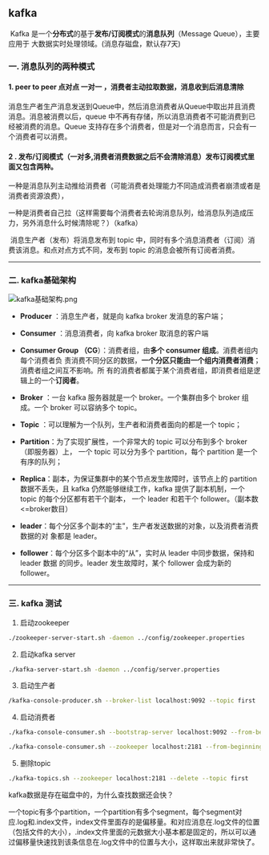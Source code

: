 ## kafka

​	Kafka 是一个**分布式**的基于**发布/订阅模式**的**消息队列**（Message Queue），主要应用于
大数据实时处理领域。(消息存磁盘，默认存7天)

 ### 一. 消息队列的两种模式 

#### 1. peer to peer  点对点 一对一 ，消费者主动拉取数据，消息收到后消息清除	

​		消息生产者生产消息发送到Queue中，然后消息消费者从Queue中取出并且消费消息。消息被消费以后，queue 中不再有存储，所以消息消费者不可能消费到已经被消费的消息。Queue 支持存在多个消费者，但是对一个消息而言，只会有一个消费者可以消费。

#### 2 . 发布/订阅模式（一对多,消费者消费数据之后不会清除消息）发布订阅模式里面又包含两种。

​	一种是消息队列主动推给消费者（可能消费者处理能力不同造成消费者崩溃或者是消费者资源浪费），

​	一种是消费者自己拉（这样需要每个消费者去轮询消息队列，给消息队列造成压力，另外消息什么时候清除呢？）（kafka）

​		消息生产者（发布）将消息发布到 topic 中，同时有多个消息消费者（订阅）消费该消息。和点对点方式不同，发布到 topic 的消息会被所有订阅者消费。							

______

### 二. kafka基础架构

![kafka基础架构.png](https://wx1.sinaimg.cn/large/0072fULUgy1ge97np0igrj311x0ksaf2.jpg)



* **Producer** ：消息生产者，就是向 kafka broker 发消息的客户端；

* **Consumer** ：消息消费者，向 kafka broker 取消息的客户端

* **Consumer Group （CG**）：消费者组，由**多个 consumer 组成**。消费者组内每个消费者负
  责消费不同分区的数据，**一个分区只能由一个组内消费者消费**；消费者组之间互不影响。所
  有的消费者都属于某个消费者组，即消费者组是逻辑上的一个**订阅者**。

* **Broker** ：一台 kafka 服务器就是一个 broker。一个集群由多个 broker 组成。一个 broker
  可以容纳多个 topic。

* **Topic** ：可以理解为一个队列，生产者和消费者面向的都是一个 topic；

* **Partition**：为了实现扩展性，一个非常大的 topic 可以分布到多个 broker（即服务器）上，
  一个 topic 可以分为多个 partition，每个 partition 是一个有序的队列；

* **Replica**：副本，为保证集群中的某个节点发生故障时，该节点上的 partition 数据不丢失，且 kafka 仍然能够继续工作，kafka 提供了副本机制，一个 topic 的每个分区都有若干个副本，
  一个 leader 和若干个 follower。（副本数<=broker数目）

* **leader**：每个分区多个副本的“主”，生产者发送数据的对象，以及消费者消费数据的对
  象都是 leader。

* **follower**：每个分区多个副本中的“从”，实时从 leader 中同步数据，保持和 leader 数据
  的同步。leader 发生故障时，某个 follower 会成为新的 follower。

------

### 三. kafka 测试

1. 启动zookeeper

```bash
./zookeeper-server-start.sh -daemon ../config/zookeeper.properties 
```

2. 启动kafka server

```bash
./kafka-server-start.sh -daemon ../config/server.properties
```

3. 启动生产者

```bash
/kafka-console-producer.sh --broker-list localhost:9092 --topic first
```

4. 启动消费者

```bash
./kafka-console-consumer.sh --bootstrap-server localhost:9092 --from-beginning --topic first

./kafka-console-consumer.sh --zookeeper localhost:2181 --from-beginning --topic first
```

5. 删除topic

```bash
./kafka-topics.sh --zookeeper localhost:2181 --delete --topic first
```

kafka数据是存在磁盘中的，为什么查找数据还会快？

一个topic有多个partition，一个partition有多个segment，每个segment对应.log和.index文件，index文件里面存的是偏移量。和对应消息在.log文件的位置（包括文件的大小），.index文件里面的元数据大小基本都是固定的，所以可以通过偏移量快速找到该条信息在.log文件中的位置与大小，这样取出来就非常快了。